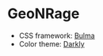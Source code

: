 # GeoNRage

- CSS framework: [Bulma](https://bulma.io)	
- Color theme: [Darkly](https://jenil.github.io/bulmaswatch/darkly/)	
